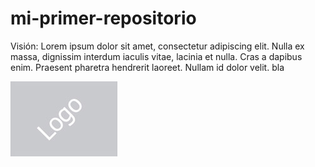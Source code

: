 # mi-primer-repositorio
Visión: Lorem ipsum dolor sit amet, consectetur adipiscing elit. Nulla ex massa, dignissim interdum iaculis vitae, lacinia et nulla. Cras a dapibus enim. Praesent pharetra hendrerit laoreet. Nullam id dolor velit.
bla

![logo.jpg](logo.jpg)
